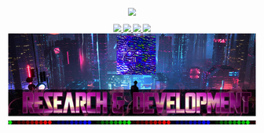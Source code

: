 <!---
Portfolio Website - m0ham3d.com
--->
<p align="center">
<img src="https://img.shields.io/twitter/follow/m0ham3dxx?style=social">
</p>
<p align="center">
<a href="https://twitter.com/m0ham3dxx" target="_blank">
  <img src="https://img.shields.io/twitter/follow/m0ham3dxx?style=social">
  <img src="https://hits.seeyoufarm.com/api/count/incr/badge.svg?url=https%3A%2F%2Fgithub.com%2Fm0ham3dx&count_bg=%234C0070&title_bg=%23000000&icon=openaccess.svg&icon_color=%23E7E7E7&title=agents&edge_flat=false"/>
  <img src="https://img.shields.io/badge/Ape-yes-red.svg?style=flat-squre&logo=dark-reader&labelColor=black&color=1E5128">
  <img src="https://img.shields.io/badge/GMI-yes-red.svg?style=flat-squre&logo=cachet&labelColor=black&color=1E5128">
  <img src="mxxx.png" alt="m0ham3dx" width="1000"/>
</a>
  <img src="al.gif" alt="m0ham3dx" width="1000"/>
</p>

